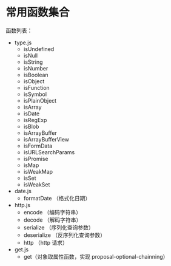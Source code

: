 # 常用函数集合

函数列表：
* type.js
  * isUndefined
  * isNull
  * isString
  * isNumber
  * isBoolean
  * isObject
  * isFunction
  * isSymbol
  * isPlainObject
  * isArray
  * isDate
  * isRegExp
  * isBlob
  * isArrayBuffer
  * isArrayBufferView
  * isFormData
  * isURLSearchParams
  * isPromise
  * isMap
  * isWeakMap
  * isSet
  * isWeakSet
* date.js
  * formatDate （格式化日期）
* http.js
  * encode （编码字符串）
  * decode （解码字符串）
  * serialize （序列化查询参数）
  * deserialize （反序列化查询参数）
  * http （http 请求）
* get.js
  * get（对象取属性函数，实现 proposal-optional-chainning）